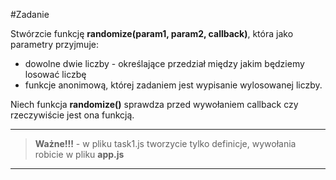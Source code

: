 #Zadanie


Stwórzcie funkcję **randomize(param1, param2, callback)**, która jako parametry przyjmuje:
- dowolne dwie liczby - określające przedział między jakim będziemy losować liczbę
- funkcje anonimową, której zadaniem jest wypisanie wylosowanej liczby.

Niech funkcja **randomize()** sprawdza przed wywołaniem callback czy rzeczywiście jest ona funkcją.

---
> **Ważne!!!** - w pliku task1.js tworzycie tylko definicje, wywołania robicie w pliku **app.js**
---


